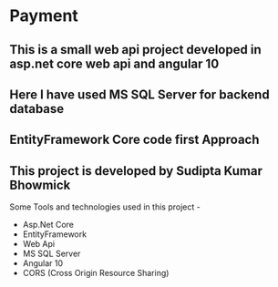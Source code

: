 # Payment
## This is a small web api project developed in asp.net core web api and angular 10
## Here I have used MS SQL Server for backend database 
## EntityFramework Core code first Approach
## This project is developed by Sudipta Kumar Bhowmick

Some Tools and technologies used in this project -
- Asp.Net Core
- EntityFramework
- Web Api
- MS SQL Server
- Angular 10
- CORS (Cross Origin Resource Sharing)
